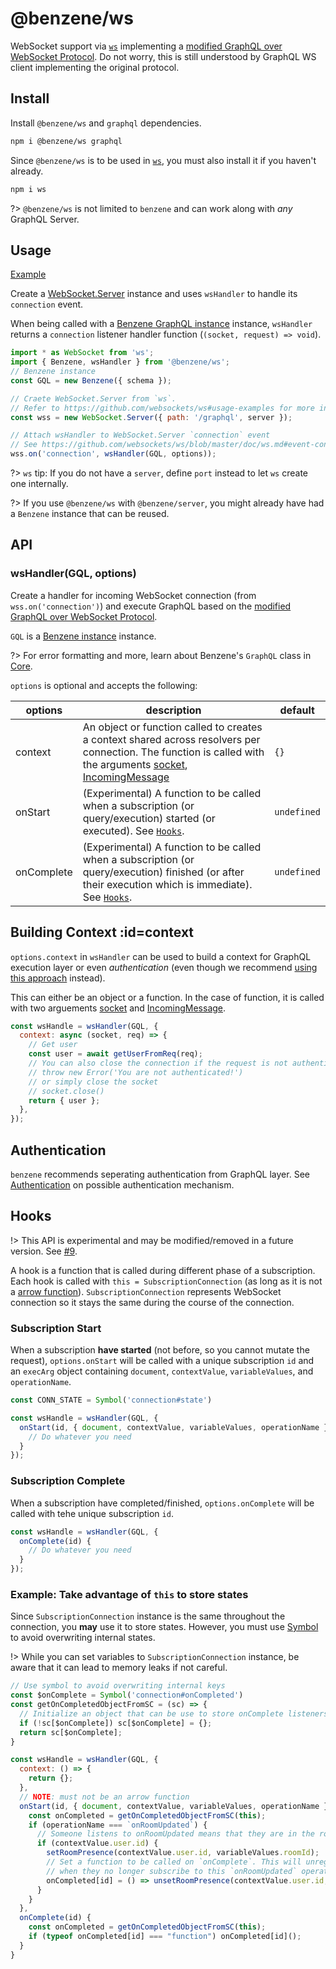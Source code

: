 # @benzene/ws

WebSocket support via [`ws`](https://github.com/websockets/ws) implementing a [modified GraphQL over WebSocket Protocol](https://github.com/hoangvvo/benzene/blob/main/packages/ws/PROTOCOL.md). Do not worry, this is still understood by GraphQL WS client implementing the original protocol.

## Install

Install `@benzene/ws` and `graphql` dependencies.

```bash
npm i @benzene/ws graphql
```

Since `@benzene/ws` is to be used in [`ws`](https://github.com/websockets/ws), you must also install it if you haven't already.

```bash
npm i ws
```

?> `@benzene/ws` is not limited to `benzene` and can work along with *any* GraphQL Server.

## Usage

[Example](https://github.com/hoangvvo/benzene/tree/main/examples/with-graphql-subscriptions)

Create a [WebSocket.Server](https://github.com/websockets/ws/blob/master/doc/ws.md#class-websocketserver) instance and uses `wsHandler` to handle its `connection` event.

When being called with a [Benzene GraphQL instance](/core/) instance, `wsHandler` returns a `connection` listener handler function (`(socket, request) => void`).

```js
import * as WebSocket from 'ws';
import { Benzene, wsHandler } from '@benzene/ws';
// Benzene instance
const GQL = new Benzene({ schema });

// Craete WebSocket.Server from `ws`.
// Refer to https://github.com/websockets/ws#usage-examples for more info.
const wss = new WebSocket.Server({ path: '/graphql', server });

// Attach wsHandler to WebSocket.Server `connection` event
// See https://github.com/websockets/ws/blob/master/doc/ws.md#event-connection
wss.on('connection', wsHandler(GQL, options));
```

?> `ws` tip: If you do not have a `server`, define `port` instead to let `ws` create one internally.

?> If you use `@benzene/ws` with `@benzene/server`, you might already have had a `Benzene` instance that can be reused.

## API

### wsHandler(GQL, options)

Create a handler for incoming WebSocket connection (from `wss.on('connection')`) and execute GraphQL based on the [modified GraphQL over WebSocket Protocol](https://github.com/hoangvvo/benzene/blob/main/packages/ws/PROTOCOL.md).

`GQL` is a [Benzene instance](/core/) instance.

?> For error formatting and more, learn about Benzene's `GraphQL` class in [Core](core/).

`options` is optional and accepts the following:

| options | description | default |
|---------|-------------|---------|
| context | An object or function called to creates a context shared across resolvers per connection. The function is called with the arguments [socket](https://github.com/websockets/ws/blob/master/doc/ws.md#class-websocket), [IncomingMessage](https://nodejs.org/api/http.html#http_class_http_incomingmessage) | `{}` |
| onStart | (Experimental) A function to be called when a subscription (or query/execution) started (or executed). See [`Hooks`](#hooks). | `undefined` |
| onComplete | (Experimental) A function to be called when a subscription (or query/execution) finished (or after their execution which is immediate). See [`Hooks`](#hooks). | `undefined` |

## Building Context :id=context

`options.context` in `wsHandler` can be used to build a context for GraphQL execution layer or even *authentication* (even though we recommend [using this approach](https://github.com/websockets/ws#client-authentication) instead). 

This can either be an object or a function. In the case of function, it is called with two arguements [socket](https://github.com/websockets/ws/blob/master/doc/ws.md#class-websocket) and [IncomingMessage](https://nodejs.org/api/http.html#http_class_http_incomingmessage).

```js
const wsHandle = wsHandler(GQL, {
  context: async (socket, req) => {
    // Get user
    const user = await getUserFromReq(req);
    // You can also close the connection if the request is not authenticated by
    // throw new Error('You are not authenticated!')
    // or simply close the socket
    // socket.close()
    return { user };
  },
});
```

## Authentication

`benzene` recommends seperating authentication from GraphQL layer. See [Authentication](/ws/authentication) on possible authentication mechanism.

## Hooks

!> This API is experimental and may be modified/removed in a future version. See [#9](https://github.com/hoangvvo/benzene/issues/9). 

A hook is a function that is called during different phase of a subscription. Each hook is called with `this = SubscriptionConnection` (as long as it is not a [arrow function](https://developer.mozilla.org/en-US/docs/Web/JavaScript/Reference/Functions/Arrow_functions)). `SubscriptionConnection` represents WebSocket connection so it stays the same during the course of the connection.

### Subscription Start

When a subscription **have started** (not before, so you cannot mutate the request), `options.onStart` will be called with a unique subscription `id` and an `execArg` object containing `document`, `contextValue`, `variableValues`, and `operationName`.

```js
const CONN_STATE = Symbol('connection#state')

const wsHandle = wsHandler(GQL, {
  onStart(id, { document, contextValue, variableValues, operationName }) {
    // Do whatever you need
  }
});
```

### Subscription Complete

When a subscription have completed/finished, `options.onComplete` will be called with tehe unique subscription `id`.

```js
const wsHandle = wsHandler(GQL, {
  onComplete(id) {
    // Do whatever you need
  }
});
```

### Example: Take advantage of `this` to store states

Since `SubscriptionConnection` instance is the same throughout the connection, you **may** use it to store states. However, you must use [Symbol](https://developer.mozilla.org/en-US/docs/Web/JavaScript/Reference/Global_Objects/Symbol) to avoid overwriting internal states.

!> While you can set variables to `SubscriptionConnection` instance, be aware that it can lead to memory leaks if not careful.

```js
// Use symbol to avoid overwriting internal keys
const $onComplete = Symbol('connection#onCompleted')
const getOnCompletedObjectFromSC = (sc) => {
  // Initialize an object that can be use to store onComplete listeners
  if (!sc[$onComplete]) sc[$onComplete] = {};
  return sc[$onComplete];
}

const wsHandle = wsHandler(GQL, {
  context: () => {
    return {};
  },
  // NOTE: must not be an arrow function
  onStart(id, { document, contextValue, variableValues, operationName }) {
    const onCompleted = getOnCompletedObjectFromSC(this);
    if (operationName === `onRoomUpdated`) {
      // Someone listens to onRoomUpdated means that they are in the room
      if (contextValue.user.id) {
        setRoomPresence(contextValue.user.id, variableValues.roomId);
        // Set a function to be called on `onComplete`. This will unregister the user
        // when they no longer subscribe to this `onRoomUpdated` operation.
        onCompleted[id] = () => unsetRoomPresence(contextValue.user.id, variableValues.roomId);
      }
    }
  },
  onComplete(id) {
    const onCompleted = getOnCompletedObjectFromSC(this);
    if (typeof onCompleted[id] === "function") onCompleted[id]();
  }
}
```